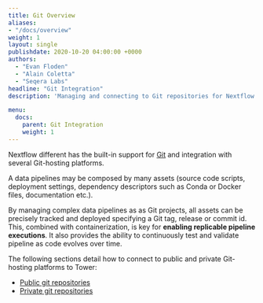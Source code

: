 ```yaml
---
title: Git Overview
aliases:
- "/docs/overview"
weight: 1
layout: single
publishdate: 2020-10-20 04:00:00 +0000
authors:
  - "Evan Floden"
  - "Alain Coletta"
  - "Seqera Labs"
headline: "Git Integration"
description: 'Managing and connecting to Git repositories for Nextflow in Nextflow Tower.'

menu:
  docs:
    parent: Git Integration
    weight: 1
---
```

Nextflow different has the built-in support for [Git](https://git-scm.com) and integration with several Git-hosting platforms.

A data pipelines may be composed by many assets (source code scripts, deployment settings, dependency descriptors such as Conda or Docker files, documentation etc.).

By managing complex data pipelines as as Git projects, all assets can be precisely tracked and deployed specifying a Git tag, release or commit id. This, combined with containerization, is key for **enabling replicable pipeline executions**. It also provides the ability to continuously test and validate pipeline as code evolves over time.

The following sections detail how to connect to public and private Git-hosting platforms to Tower:

  * [Public git repositories](/docs/git/git-public/)
  * [Private git repositories](/docs/git/git-private/)